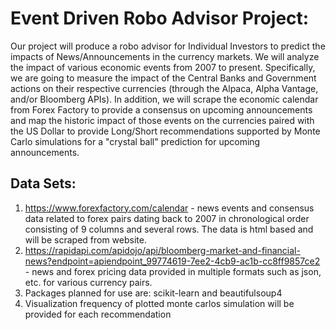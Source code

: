 # Event Driven Robo Advisor Project:
Our project will produce a robo advisor for Individual Investors to predict the impacts of News/Announcements in the currency markets. We will analyze the impact of various economic events from 2007 to present. Specifically, we are going to measure the impact of the Central Banks and Government actions on their respective currencies (through the Alpaca, Alpha Vantage, and/or Bloomberg APIs). In addition, we will scrape the economic calendar from Forex Factory to provide a consensus on upcoming announcements and map the historic impact of those events on the currencies paired with the US Dollar to provide Long/Short recommendations supported by Monte Carlo simulations for a "crystal ball" prediction for upcoming announcements.

## Data Sets:
1.	https://www.forexfactory.com/calendar - news events and consensus data related to forex pairs dating back to 2007 in chronological order consisting of 9 columns and several rows. The data is html based and will be scraped from website.
2. https://rapidapi.com/apidojo/api/bloomberg-market-and-financial-news?endpoint=apiendpoint_99774619-7ee2-4cb9-ac1b-cc8ff9857ce2 - news and forex pricing data provided in multiple formats such as json, etc. for various currency pairs.
3. Packages planned for use are: scikit-learn and beautifulsoup4
4. Visualization frequency of plotted monte carlos simulation will be provided for each recommendation   